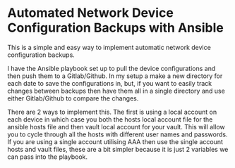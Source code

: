 # Automated Network Device Configuration Backups with Ansible

This is a simple and easy way to implement automatic network device configuration backups.

I have the Ansible playbook set up to pull the device configurations and then push them to a Gitlab/Github. In my setup a make a new directory for each date to save the configurations in, but, if you want to easily track changes between backups then have them all in a single directory and use either Gitlab/Github to compare the changes.

There are 2 ways to implement this. The first is using a local account on each device in which case you both the hosts local account file for the ansible hosts file and then vault local account for your vault. This will allow you to cycle through all the hosts with different user names and passwords. If you are using a single account utilising AAA then use the single account hosts and vault files, these are a bit simpler because it is just 2 variables we can pass into the playbook.
